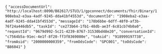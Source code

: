 `{`
	`"accessDocumentUrl": "http://localhost:8090/B82617/STU3/1/gpconnect/documents/fhir/Binary/1908eba2-e3aa-4adf-9245-dda41bf4553d",`
	`"documentId": "1908eba2-e3aa-4adf-9245-dda41bf4553d",`
	`"messageId": "178b6bbe-6dff-48f0-af3b-76f24a446db5",`
	`"taskId": "ce273b64-1fb1-48db-ae3f-6c81cb74b0a0",`
	`"requestId": "9679d992-5c21-4239-8767-31530bd48e20",`
	`"conversationId": "c7564b5a-91ec-4e1f-8f20-ff3f8369080e",`
	`"toAsid": "918999197738",`
	`"fromAsid": "2000000000359",`
	`"fromOdsCode": "GPC001",`
	`"toOdsCode": "B86041"`
`}`

